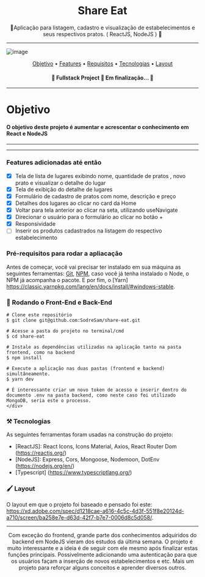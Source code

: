 
<h1  align="center"> Share Eat </h1>


<p align="center">🚀Aplicação para listagem, cadastro e visualização de estabelecimentos e seus respectivos pratos. ( ReactJS, NodeJS ) 🚀</p>

<hr>

![image](https://user-images.githubusercontent.com/54036338/173142973-ad3a7cab-9e18-404c-997e-c10e3e604418.png)


<p align="center">
 <a href="#objetivo">Objetivo</a> •
 <a href="#features">Features</a> • 
 <a href="#requisitos">Requisitos</a> •
 <a href="#tecnologias">Tecnologias</a> •
 <a href="#layout">Layout</a>
</p>

<h4 align="center"> 
	🚧  Fullstack Project 🚀 Em finalização...  🚧
</h4>
<hr>
<div id="objetivo">
	<h1>Objetivo</h1>
  <h4>O objetivo deste projeto é aumentar e acrescentar o conhecimento em React e NodeJS</h4>

</div>

<hr>

</div>
<hr>

<div id="features"> 

   ### Features adicionadas até então

- [x] Tela de lista de lugares exibindo nome, quantidade de pratos , novo prato e visualizar o detalhe do lugar
- [x] Tela de exibição do detalhe de lugares
- [x] Formulário de cadastro de pratos com nome, descrição e preço
- [x] Detalhes dos lugares ao clicar no card da Home
- [x] Voltar para tela anterior ao clicar na seta, utilizando useNavigate
- [x] Direcionar o usuário para o formulário ao clicar no botão +
- [x] Responsividade
- [ ] Inserir os produtos cadastrados na listagem do respectivo estabelecimento
</div>


<div id="requisitos">
	
### Pré-requisitos para rodar a apliacação

Antes de começar, você vai precisar ter instalado em sua máquina as seguintes ferramentas:
[Git](https://git-scm.com), [NPM](https://docs.npmjs.com/cli/v6/commands/npm-install), caso você já tenha instalado o Node, o NPM já acompanha o pacote. E por fim, o [Yarn] https://classic.yarnpkg.com/lang/en/docs/install/#windows-stable.

### 🎲 Rodando o Front-End e Back-End

``` 
# Clone este repositório
$ git clone git@github.com:SodreSam/share-eat.git

# Acesse a pasta do projeto no terminal/cmd
$ cd share-eat

# Instale as dependências utilizadas na aplicação tanto na pasta frontend, como na backend
$ npm install

# Execute a aplicação nas duas pastas (frontend e backend) simultâneamente. 
$ yarn dev
	
# É interessante criar um novo token de acesso e inserir dentro do documento .env na pasta backend, como neste caso foi utilizado MongoDB, seria este o processo.
</div>
```


<div id ="tecnologias">

 ### ⚒️ Tecnologias

As seguintes ferramentas foram usadas na construção do projeto:

- [ReactJS]: React Icons, Icons Material, Axios, React Router Dom (https://reactjs.org/)
- [NodeJS]: Express, Cors, Mongoose, Nodemoon, DotEnv (https://nodejs.org/en/)
- [Typescript] (https://www.typescriptlang.org/)


</div>


<div id="layout">
	
###  🖌 Layout
	
 O layout em que o projeto foi baseado e pensado foi este: https://xd.adobe.com/spec/d1218cae-a616-4c5c-4d3f-551f8e20124d-a710/screen/ba258e7e-d63d-42f7-b7e7-0006d8c5d058/.
 </h4>
	
</div>

<hr>


<p align="center">Com exceção do frontend, grande parte dos conhecimentos adquiridos do backend em NodeJS vieram dos estudos da última semana. O projeto é muito interessante e a ideia é de seguir com ele mesmo após finalizar estas funções principais. Possivelmente adicionando uma autenticação para que os usuários façam a inserção de novos estabelecimentos e etc. Mais um projeto para reforçar alguns conceitos e aprender diversos outros.</p>
	
